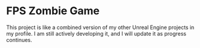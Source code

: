 
# FPS Zombie Game
This project is like a combined version of my other Unreal Engine projects in my profile. I am still actively developing it, and I will update it as progress continues.